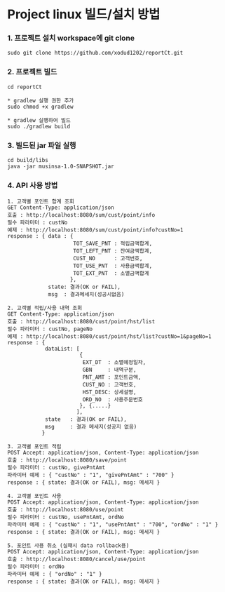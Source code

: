 # Project linux 빌드/설치 방법
### 1. 프로젝트 설치 workspace에 git clone
    sudo git clone https://github.com/xodud1202/reportCt.git

### 2. 프로젝트 빌드
    cd reportCt
    
    * gradlew 실행 권한 추가
    sudo chmod +x gradlew

    * gradlew 실행하여 빌드
    sudo ./gradlew build

### 3. 빌드된 jar 파일 실행
    cd build/libs
    java -jar musinsa-1.0-SNAPSHOT.jar
    
### 4. API 사용 방법
    1. 고객별 포인트 합계 조회
    GET Content-Type: application/json
    호출 : http://localhost:8080/sum/cust/point/info
    필수 파라미터 : custNo
    예제 : http://localhost:8080/sum/cust/point/info?custNo=1
    response : { data : {
                         TOT_SAVE_PNT : 적립금액합계,
                         TOT_LEFT_PNT : 잔여금액합계,
                         CUST_NO      : 고객번호,
                         TOT_USE_PNT  : 사용금액합계,
                         TOT_EXT_PNT  : 소멸금액합계
                        },
                 state: 결과(OK or FAIL),
                 msg  : 결과메세지(성공시없음)
    
    2. 고객별 적립/사용 내역 조회
    GET Content-Type: application/json
    호출 : http://localhost:8080/cust/point/hst/list
    필수 파라미터 : custNo, pageNo
    예제 : http://localhost:8080/cust/point/hst/list?custNo=1&pageNo=1
    response : {
                dataList: [
                           {
                            EXT_DT  : 소멸예정일자,
                            GBN     : 내역구분,
                            PNT_AMT : 포인트금액,
                            CUST_NO : 고객번호,
                            HST_DESC: 상세설명,
                            ORD_NO  : 사용주문번호
                           }, {.....}
                          ],
                state   : 결과(OK or FAIL),
                msg     : 결과 메세지(성공지 없음)
               }
               
    3. 고객별 포인트 적립
    POST Accept: application/json, Content-Type: application/json
    호출 : http://localhost:8080/save/point
    필수 파라미터 : custNo, givePntAmt
    파라미터 예제 : { "custNo" : "1", "givePntAmt" : "700" }
    response : { state: 결과(OK or FAIL), msg: 메세지 }
    
    4. 고객별 포인트 사용
    POST Accept: application/json, Content-Type: application/json
    호출 : http://localhost:8080/use/point
    필수 파라미터 : custNo, usePntAmt, ordNo
    파라미터 예제 : { "custNo" : "1", "usePntAmt" : "700", "ordNo" : "1" }
    response : { state: 결과(OK or FAIL), msg: 메세지 }
    
    5. 포인트 사용 취소 (실패시 data rollback용)
    POST Accept: application/json, Content-Type: application/json
    호출 : http://localhost:8080/cancel/use/point
    필수 파라미터 : ordNo
    파라미터 예제 : { "ordNo" : "1" }
    response : { state: 결과(OK or FAIL), msg: 메세지 }
